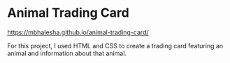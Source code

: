 # Animal Trading Card

https://mbhalesha.github.io/animal-trading-card/

For this project, I used HTML and CSS to create a trading card featuring an animal and information about that animal.
